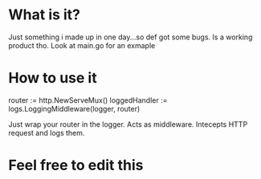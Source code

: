 # What is it?
Just something i made up in one day...so def got some bugs. Is a working product tho. Look at main.go for an exmaple

# How to use it
router := http.NewServeMux()
loggedHandler := logs.LoggingMiddleware(logger, router)

Just wrap your router in the logger. Acts as middleware. Intecepts HTTP request and logs them. 

# Feel free to edit this
